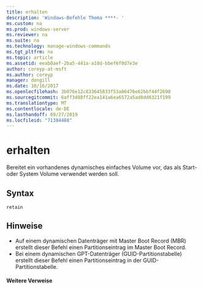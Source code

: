 ```yaml
---
title: erhalten
description: 'Windows-Befehle Thema ****- '
ms.custom: na
ms.prod: windows-server
ms.reviewer: na
ms.suite: na
ms.technology: manage-windows-commands
ms.tgt_pltfrm: na
ms.topic: article
ms.assetid: eeab0aef-2ba5-441a-a10d-bbef6f0d7e3e
author: coreyp-at-msft
ms.author: coreyp
manager: dongill
ms.date: 10/16/2017
ms.openlocfilehash: 3b076e12c833645833f53a06476e62bbf44f2690
ms.sourcegitcommit: 6aff3d88ff22ea141a6ea6572a5ad8dd6321f199
ms.translationtype: MT
ms.contentlocale: de-DE
ms.lasthandoff: 09/27/2019
ms.locfileid: "71384488"
---
```

# <a name="retain"></a>erhalten



Bereitet ein vorhandenes dynamisches einfaches Volume vor, das als Start-oder System Volume verwendet werden soll.

## <a name="syntax"></a>Syntax

```
retain
```

## <a name="remarks"></a>Hinweise

-   Auf einem dynamischen Datenträger mit Master Boot Record (MBR) erstellt dieser Befehl einen Partitionseintrag im Master Boot Record.
-   Bei einem dynamischen GPT-Datenträger (GUID-Partitionstabelle) erstellt dieser Befehl einen Partitionseintrag in der GUID-Partitionstabelle.

#### <a name="additional-references"></a>Weitere Verweise

